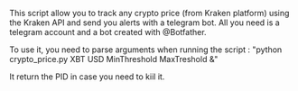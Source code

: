 This script allow you to track any crypto price (from Kraken platform) using the Kraken API and send you alerts with a telegram bot.
All you need is a telegram account and a bot created with @Botfather.

To use it, you need to parse arguments when running the script :
    "python crypto_price.py XBT USD MinThreshold MaxTreshold &"

It return the PID in case you need to kiil it.
